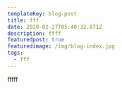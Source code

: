 ```yaml
---
templateKey: blog-post
title: fff
date: 2020-02-27T05:40:32.871Z
description: ffff
featuredpost: true
featuredimage: /img/blog-index.jpg
tags:
  - fff
---
```

fffff

